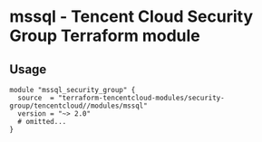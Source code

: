 # mssql - Tencent Cloud Security Group Terraform module
## Usage
```hcl
module "mssql_security_group" {
  source  = "terraform-tencentcloud-modules/security-group/tencentcloud//modules/mssql"
  version = "~> 2.0"
  # omitted...
}
```
<!-- BEGINNING OF PRE-COMMIT-TERRAFORM DOCS HOOK -->
<!-- END OF PRE-COMMIT-TERRAFORM DOCS HOOK -->
